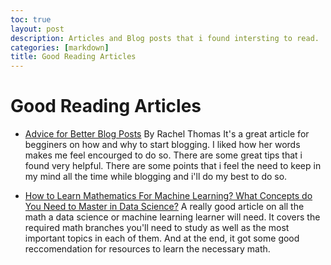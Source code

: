 ```yaml
---
toc: true
layout: post
description: Articles and Blog posts that i found intersting to read.
categories: [markdown]
title: Good Reading Articles
---
```

# Good Reading Articles


* [Advice for Better Blog Posts](https://www.fast.ai/2019/05/13/blogging-advice/) By Rachel Thomas
	It's a great article for begginers on how and why to start blogging. I liked how her words makes me feel encourged to do so. There are some great tips that i found very helpful. There are some points that i feel the need to keep in my mind all the time while blogging and i'll do my best to do so.
	
* [How to Learn Mathematics For Machine Learning? What Concepts do You Need to Master in Data Science?](https://www.analyticsvidhya.com/blog/2021/06/how-to-learn-mathematics-for-machine-learning-what-concepts-do-you-need-to-master-in-data-science/)
	A really good article on all the math a data science or machine learning learner will need. It covers the required math branches you'll need to study as well as the most important topics in each of them. And at the end, it got some good reccomendation for resources to learn the necessary math.
